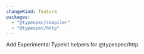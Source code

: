 ```yaml
---
changeKind: feature
packages:
  - "@typespec/compiler"
  - "@typespec/http"
---
```


Add Experimental Typekit helpers for @typespec/http
